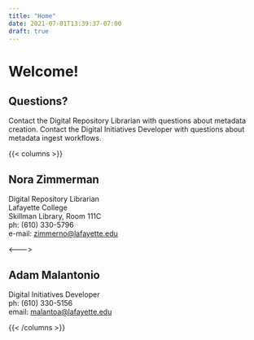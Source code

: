 ```yaml
---
title: "Home"
date: 2021-07-01T13:39:37-07:00
draft: true
---
```


# Welcome!

## Questions?
Contact the Digital Repository Librarian with questions about metadata creation.
Contact the Digital Initiatives Developer with questions about metadata ingest workflows.

{{< columns >}}
## Nora Zimmerman
Digital Repository Librarian \
Lafayette College \
Skillman Library, Room 111C \
ph: (610) 330-5796 \
e-mail: zimmerno@lafayette.edu

<--->

## Adam Malantonio
Digital Initiatives Developer \
ph: (610) 330-5156 \
email: malantoa@lafayette.edu

{{< /columns >}}
